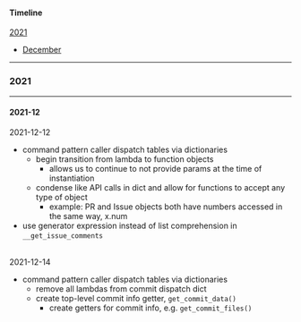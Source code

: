 #### Timeline
[2021](#2021)

- [December](#2021-12)
---


### 2021
---
#### 2021-12

2021-12-12

- command pattern caller dispatch tables via dictionaries
    - begin transition from lambda to function objects
        - allows us to continue to not provide params at the time of instantiation
    - condense like API calls in dict and allow for functions to accept any type of object
        - example: PR and Issue objects both have numbers accessed in the same way, x.num
- use generator expression instead of list comprehension in `__get_issue_comments`

<br>
2021-12-14

- command pattern caller dispatch tables via dictionaries
    - remove all lambdas from commit dispatch dict
    - create top-level commit info getter, `get_commit_data()`
        - create getters for commit info, e.g. `get_commit_files()`
